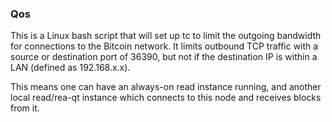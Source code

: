### Qos ###

This is a Linux bash script that will set up tc to limit the outgoing bandwidth for connections to the Bitcoin network. It limits outbound TCP traffic with a source or destination port of 36390, but not if the destination IP is within a LAN (defined as 192.168.x.x).

This means one can have an always-on read instance running, and another local read/rea-qt instance which connects to this node and receives blocks from it.
